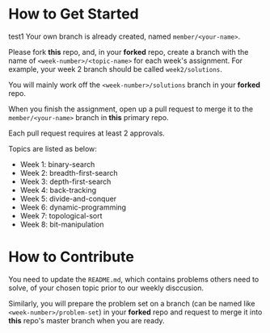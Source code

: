 # How to Get Started
test1
Your own branch is already created, named `member/<your-name>`. 

Please fork **this** repo, and, in your **forked** repo, create a branch with the name of `<week-number>/<topic-name>` for each week's assignment. For example, your week 2 branch should be called `week2/solutions`.

You will mainly work off the `<week-number>/solutions` branch in your **forked** repo.

When you finish the assignment, open up a pull request to merge it to the `member/<your-name>` branch in **this** primary repo.

Each pull request requires at least 2 approvals.

Topics are listed as below:

* Week 1: binary-search
* Week 2: breadth-first-search
* Week 3: depth-first-search 
* Week 4: back-tracking 
* Week 5: divide-and-conquer 
* Week 6: dynamic-programming 
* Week 7: topological-sort 
* Week 8: bit-manipulation 

# How to Contribute

You need to update the `README.md`, which contains problems others need to solve, of your chosen topic prior to our weekly disccusion.

Similarly, you will prepare the problem set on a branch (can be named like `<week-number>/problem-set`) in your **forked** repo and request to merge it into **this** repo's master branch when you are ready.
